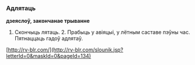 ### Адлятаць
**дзеяслоў, закончанае трыванне**

1. Скончыць лятаць. 2. Прабыць у авіяцыі, у лётным саставе пэўны час. Пятнаццаць гадоў адлятаў.

<a rel="author">[http://rv-blr.com/](http://rv-blr.com/slounik.jsp?letterId=0&maskId=0&pageId=134)</a>
